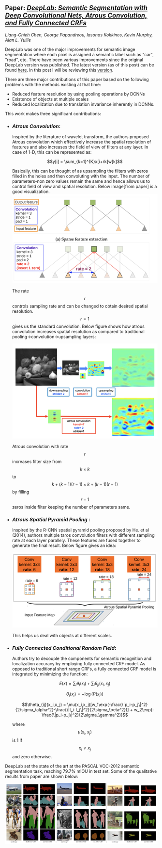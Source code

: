 ## Paper: [_**DeepLab: Semantic Segmentation with Deep Convolutional Nets, Atrous Convolution, and Fully Connected CRFs**_](https://arxiv.org/abs/1606.00915)

*Liang-Chieh Chen, George Papandreou, Iasonas Kokkinos, Kevin Murphy, Alan L. Yuille*

DeepLab was one of the major improvements for semantic image segmentation where each pixel is assigned a semantic label such as "car", "road", etc. There have been various improvements since the original DeepLab version was published. The latest version (as of this post) can be found [here](https://arxiv.org/abs/1802.02611). In this post I will be reviewing this [version](https://arxiv.org/abs/1606.00915).

There are three major contributions of this paper based on the following problems with the methods existing at that time:

* Reduced feature resolution by using pooling operations by DCNNs
* Existence of objects at multiple scales
* Reduced localization due to translation invariance inherently in DCNNs.

This work makes three significant contributions:

* ### __*Atrous Convolution*__: 

  Inspired by the literature of wavelet transform, the authors proposed Atrous convolution which effectively increase the spatial resolution of features and also increases the field of view of filters at any layer. In case of 1-D, this can be represented as:

  $$y[i] = \sum_{k=1}^{K}x[i+rk]w[k]$$

  Basically, this can be thought of as upsampling the filters with zeros filled in the holes and then convoluting with the input. The number of parameters-non zero values remain the same and hence allows us to control field of view and spatial resolution. Below image[from paper] is a good visualization.
  <img src="../images/deeplab/1.png">


  The rate $$r$$ controls sampling rate and can be changed to obtain desired spatial resolution. $$r=1$$ gives us the standard convolution. Below figure shows how atrous convolution increases spatial resolution as compared to traditional pooling->convolution->upsampling layers:
  <div style="text-align:center"><img src="../images/deeplab/2.png" width=600 ></div>

  Atrous convolution with rate $$r$$ increases filter size from $$k\times k$$ to $$k + (k − 1)(r − 1) \times k + (k − 1)(r − 1)$$ by filling $$r-1$$ zeros inside filter keeping the number of parameters same.

* ### __*Atrous Spatial Pyramid Pooling*__ : 

  Inspired by the R-CNN spatial pyramid pooling proposed by He. et al (2014), authors multiple taros convolution filters with different sampling rate at each layer parallely. These features are fused together to generate the final result. Below figure gives an idea:

  <div style="text-align:center"><img src="../images/deeplab/3.png" width=600 ></div>

  This helps us deal with objects at different scales.

* ### *__Fully Connected Conditional Random Field__*:

  Authors try to decouple the components for semantic recognition and localization accuracy by employing fully connected CRF model. As opposed to traditional short range CRFs, a fully connected CRF model is integrated by minimizing the function:

  $$E(x) = \sum_{i}\theta_i(x_i) + \sum_{i}\theta_{ji}(x_i,x_j)$$

  $$\theta_i(x_i) = -\log(P(x_i))$$

  $$\theta_{ij}(x_i,x_j) = \mu(x_i,x_j)[w_1\exp(-\frac{\|p_i-p_j\|^2}{2\sigma_\alpha^2}-\frac{\|I_i-I_j\|^2}{2\sigma_\beta^2})] + w_2\exp(-\frac{\|p_i-p_j\|^2}{2\sigma_\gamma^2})$$

  where $$\mu(x_i,x_j)$$ is 1 if $$x_i \neq x_j$$and zero otherwise. 



DeepLab set the state of the art at the PASCAL VOC-2012 semantic segmentation task, reaching 79.7% mIOU in test set. Some of the qualitative results from paper are shown below:

<img src="../images/deeplab/4.png">